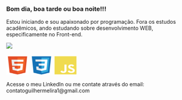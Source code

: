 ### Bom dia, boa tarde ou boa noite!!!  
  Estou iniciando e sou apaixonado por programação. Fora os estudos acadêmicos, ando estudando sobre desenvolvimento WEB, especificamente no Front-end.
<div>
  <a href="https://github.com/LiraDeveloper">
  <img height="180em" src="https://github-readme-stats.vercel.app/api/top-langs/?username=LiraDeveloper&layout=compact&langs_count=16&theme=highcontrast"/>
  </a>
</div>
<div style="display: inline_block"><br>
  <img align="center" alt="Lira.HTML" height="50" width="60" src="https://raw.githubusercontent.com/devicons/devicon/master/icons/html5/html5-original.svg" style="max-width:100%">
  <img align="center" alt="Lira.CSS" height="50" width="60" src="https://raw.githubusercontent.com/devicons/devicon/master/icons/css3/css3-original.svg" style="max-width:100%">
  <img align="center" alt="Lira.JS" height="50" width="60" src="https://raw.githubusercontent.com/devicons/devicon/master/icons/javascript/javascript-plain.svg" style="max-width:100%"
</div>
<br>
<br>
  Acesse o meu LinkedIn ou me contate através do email: contatoguilhermelira1@gmail.com
